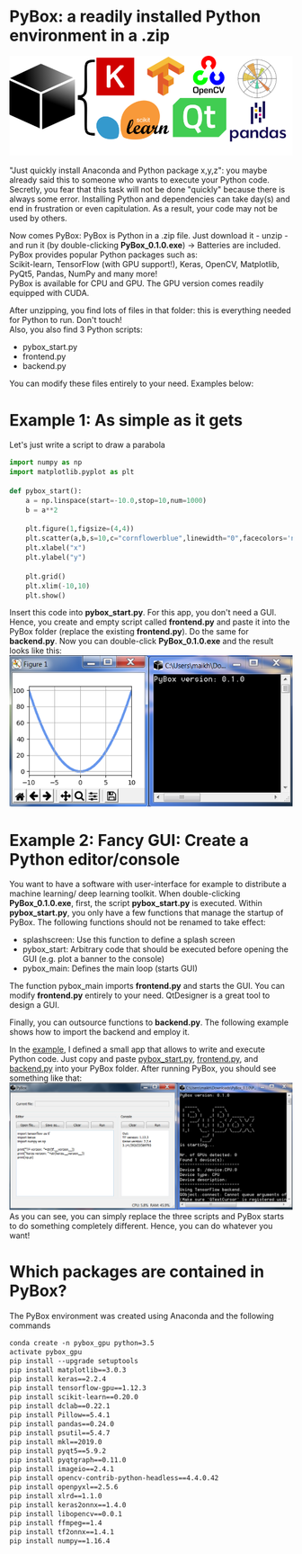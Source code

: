 # PyBox: a readily installed Python environment in a .zip
![alt text](art/main_icon_pybox.png "PyBox_Logo with Text")  

"Just quickly install Anaconda and Python package x,y,z": you maybe already 
said this to someone who wants to execute your Python code. Secretly, you fear that
this task will not be done "quickly"  because there is always some error. Installing
Python and dependencies can take day(s) and end in frustration or even capitulation. 
As a result, your code may not be used by others.

Now comes PyBox: PyBox is Python in a .zip file. Just download it - unzip - and run it (by double-clicking **PyBox_0.1.0.exe**) -> Batteries are included.  
PyBox provides popular Python packages such as:  
Scikit-learn, TensorFlow (with GPU support!), Keras, OpenCV, Matplotlib, PyQt5, Pandas, NumPy and many more!  
PyBox is available for CPU and GPU. The GPU version comes readily equipped with CUDA.

After unzipping, you find lots of files in that folder: this is everything needed for
Python to run. Don't touch!  
Also, you also find 3 Python scripts:
* pybox_start.py
* frontend.py  
* backend.py  

You can modify these files entirely to your need. Examples below:

# Example 1: As simple as it gets  
Let's just write a script to draw a parabola
```Python
import numpy as np
import matplotlib.pyplot as plt

def pybox_start():
    a = np.linspace(start=-10.0,stop=10,num=1000)
    b = a**2
   
    plt.figure(1,figsize=(4,4))
    plt.scatter(a,b,s=10,c="cornflowerblue",linewidth="0",facecolors='none',edgecolors='black',alpha=1)
    plt.xlabel("x")
    plt.ylabel("y")
    
    plt.grid()
    plt.xlim(-10,10)
    plt.show()
```
Insert this code into **pybox_start.py**. For this app, you don't need a GUI. Hence,
you create and empty script called **frontend.py** and paste it into the PyBox folder (replace the existing **frontend.py**).
Do the same for **backend.py**.
Now you can double-click **PyBox_0.1.0.exe** and the result looks like this:  
![alt text](art/example_simple.png "example_simple")  

# Example 2: Fancy GUI: Create a Python editor/console  
You want to have a software with user-interface for example to distribute a
machine learning/ deep learning toolkit. 
When double-clicking **PyBox_0.1.0.exe**, first, the script **pybox_start.py** is executed.
Within **pybox_start.py**, you only have a few functions that manage the startup of PyBox.
The following functions should not be renamed to take effect:
* splashscreen: Use this function to define a splash screen
* pybox_start: Arbitrary code that should be executed before opening the GUI (e.g. plot a banner to the console)  
* pybox_main: Defines the main loop (starts GUI)

The function pybox_main imports **frontend.py** and starts the GUI. You can modify **frontend.py**
entirely to your need. QtDesigner is a great tool to design a GUI. 

Finally, you can outsource functions to **backend.py**. The following example shows how to import 
the backend and employ it.

In the [example](https://github.com/maikherbig/PyBox/blob/master/02_Fancy_GUI_Python_Editor_Console), I defined a small app that allows to write and execute Python code.
Just copy and paste [pybox_start.py](https://github.com/maikherbig/PyBox/blob/master/02_Fancy_GUI_Python_Editor_Console/pybox_start.py), [frontend.py](https://github.com/maikherbig/PyBox/blob/master/02_Fancy_GUI_Python_Editor_Console/frontend.py), and [backend.py](https://github.com/maikherbig/PyBox/blob/master/02_Fancy_GUI_Python_Editor_Console/backend.py) into your PyBox folder. After running PyBox, you should
see something like that:  
![alt text](art/example_pythonGUI.png "example_pythonGUI")  
As you can see, you can simply replace the three scripts and PyBox starts to do something completely different. Hence, you can do whatever you want!

# Which packages are contained in PyBox? 
The PyBox environment was created using Anaconda and the following commands
```
conda create -n pybox_gpu python=3.5
activate pybox_gpu
pip install --upgrade setuptools
pip install matplotlib==3.0.3
pip install keras==2.2.4
pip install tensorflow-gpu==1.12.3
pip install scikit-learn==0.20.0
pip install dclab==0.22.1
pip install Pillow==5.4.1
pip install pandas==0.24.0 
pip install psutil==5.4.7
pip install mkl==2019.0
pip install pyqt5==5.9.2
pip install pyqtgraph==0.11.0
pip install imageio==2.4.1
pip install opencv-contrib-python-headless==4.4.0.42
pip install openpyxl==2.5.6
pip install xlrd==1.1.0
pip install keras2onnx==1.4.0
pip install libopencv==0.0.1
pip install ffmpeg==1.4
pip install tf2onnx==1.4.1
pip install numpy==1.16.4
```




